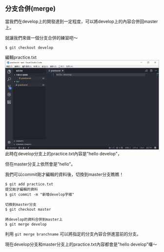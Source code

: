 ## 分支合併\(merge\)

當我們在develop上的開發達到一定程度，可以將develop上的內容合併回master上。

就讓我們來做一個分支合併的練習吧～

```
$ git checkout develop
```

編輯practice.txt![](/assets/15)此時在develop分支上的practice.txt內容是"hello develop"，

但在master分支上依然會是"hello"。

我們可以commit剛才編輯的資料後，切換到master分支瞧瞧！

```
$ git add practice.txt
提交剛才編輯的資料
$ git commit -m "新增develop字樣"

切換到master分支
$ git checkout master

將develop的資料合併到master上
$ git merge develop
```

利用 `git merge branchname` 可以將指定的分支內容合併進當前的分支。

現在develop分支和master分支上的practice.txt內容都會是"hello develop"囉～

